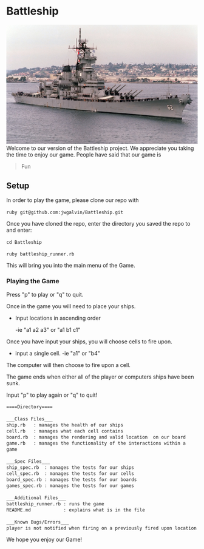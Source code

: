 
# Battleship
![USS New Jersey](/pictures/Battleship.jpg)
Welcome to our version of the Battleship project. We appreciate you taking the time to enjoy our game.
People have said that our game is
> Fun
## Setup

In order to play the game, please clone our repo with

```ruby git@github.com:jwgalvin/Battleship.git```

Once you have cloned the repo, enter the directory you saved the repo to and enter:

```cd Battleship```

```ruby battleship_runner.rb```

This will bring you into the main menu of the Game.

### Playing the Game
Press "p" to play or "q" to quit.


Once in the game you will need to place your ships.

- Input locations in ascending order

    -ie "a1 a2 a3" or "a1 b1 c1"

Once you have input your ships, you will choose cells to fire upon.

- input a single cell.
    -ie "a1" or "b4"

The computer will then choose to fire upon a cell.

The game ends when either all of the player or computers ships have been sunk.

Input "p" to play again or "q" to quit!

```
====Directory====

___Class Files___
ship.rb   : manages the health of our ships
cell.rb   : manages what each cell contains
board.rb  : manages the rendering and valid location  on our board
game.rb   : manages the functionality of the interactions within a game

___Spec Files___
ship_spec.rb  : manages the tests for our ships
cell_spec.rb  : manages the tests for our cells
board_spec.rb : manages the tests for our boards
games_spec.rb : manages the tests for our games

___Additional Files___
battleship_runner.rb : runs the game
README.md            : explains what is in the file

___Known Bugs/Errors___
player is not notified when firing on a previously fired upon location
```

We hope you enjoy our Game!
